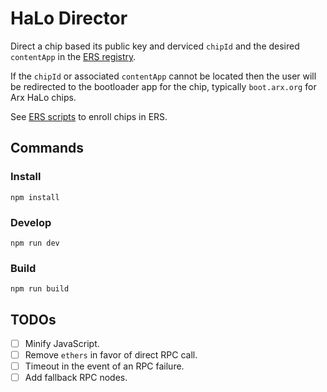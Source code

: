 # HaLo Director

Direct a chip based its public key and derviced `chipId` and the desired `contentApp` in the [ERS registry](https://github.com/arx-research/ers-contracts). 

If the `chipId` or associated `contentApp` cannot be located then the user will be redirected to the bootloader app for the chip, typically `boot.arx.org` for Arx HaLo chips.

See [ERS scripts](https://github.com/arx-research/ers-scripts) to enroll chips in ERS.

## Commands

### Install

```
npm install
```

### Develop

```
npm run dev
```

### Build

```
npm run build
```

## TODOs

- [ ] Minify JavaScript.
- [ ] Remove `ethers` in favor of direct RPC call.
- [ ] Timeout in the event of an RPC failure.
- [ ] Add fallback RPC nodes.